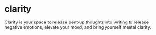 # clarity
Clarity is your space to release pent-up thoughts into writing to release negative emotions, elevate your mood, and bring yourself mental clarity.
